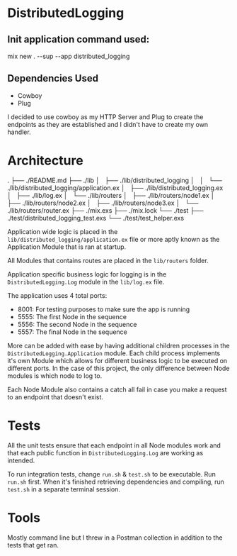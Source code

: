 # DistributedLogging

## Init application command used:

  mix new . --sup --app distributed_logging

## Dependencies Used

* Cowboy
* Plug

I decided to use cowboy as my HTTP Server and Plug to create the endpoints as they are established and I didn't have to create my own handler.

# Architecture

.
├── ./README.md
├── ./lib
│   ├── ./lib/distributed_logging
│   │   └── ./lib/distributed_logging/application.ex
│   ├── ./lib/distributed_logging.ex
│   ├── ./lib/log.ex
│   └── ./lib/routers
│       ├── ./lib/routers/node1.ex
│       ├── ./lib/routers/node2.ex
│       ├── ./lib/routers/node3.ex
│       └── ./lib/routers/router.ex
├── ./mix.exs
├── ./mix.lock
└── ./test
    ├── ./test/distributed_logging_test.exs
    └── ./test/test_helper.exs


Application wide logic is placed in the `lib/distributed_logging/application.ex` file or more aptly known as the Application Module that is ran at startup.

All Modules that contains routes are placed in the `lib/routers` folder. 

Application specific business logic for logging is in the `DistributedLogging.Log` module in the `lib/log.ex` file.

The application uses 4 total ports:

* 8001: For testing purposes to make sure the app is running
* 5555: The first Node in the sequence
* 5556: The second Node in the sequence
* 5557: The final Node in the sequence

More can be added with ease by having additional children processes in the `DistributedLogging.Application` module. Each child process implements it's own Module which allows for different business logic to be executed on different ports. In the case of this project, the only difference between Node modules is which node to log to.

Each Node Module also contains a catch all fail in case you make a request to an endpoint that doesn't exist.

# Tests

All the unit tests ensure that each endpoint in all Node modules work and that each public function in `DistributedLogging.Log` are working as intended.

To run integration tests, change `run.sh` & `test.sh` to be executable. Run `run.sh` first. When it's finished retrieving dependencies and compiling, run `test.sh` in a separate terminal session.

# Tools
Mostly command line but I threw in a Postman collection in addition to the tests that get ran.
